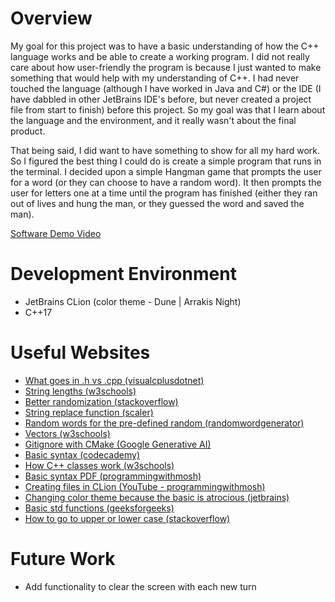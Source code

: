 # Overview
My goal for this project was to have a basic understanding of how the C++ language works and be able to create a working program. I did not really care about how user-friendly the program is because I just wanted to make something that would help with my understanding of C++. I had never touched the language (although I have worked in Java and C#) or the IDE (I have dabbled in other JetBrains IDE's before, but never created a project file from start to finish) before this project. So my goal was that I learn about the language and the environment, and it really wasn't about the final product.

That being said, I did want to have something to show for all my hard work. So I figured the best thing I could do is create a simple program that runs in the terminal. I decided upon a simple Hangman game that prompts the user for a word (or they can choose to have a random word). It then prompts the user for letters one at a time until the program has finished (either they ran out of lives and hung the man, or they guessed the word and saved the man).  

[Software Demo Video](https://youtu.be/r2rcyjQkYVI)

# Development Environment
- JetBrains CLion (color theme - Dune | Arrakis Night)
- C++17

# Useful Websites
- [What goes in .h vs .cpp (visualcplusdotnet)](https://www.visualcplusdotnet.com/visualcplusdotnet13.html)
- [String lengths (w3schools)](https://www.w3schools.com/cpp/cpp_strings_length.asp)
- [Better randomization (stackoverflow)](https://stackoverflow.com/questions/7560114/random-number-c-in-some-range)
- [String replace function (scaler)](https://www.scaler.com/topics/cpp-string-replace/)
- [Random words for the pre-defined random (randomwordgenerator)](https://randomwordgenerator.com/)
- [Vectors (w3schools)](https://www.geeksforgeeks.org/initialize-a-vector-in-cpp-different-ways/)
- [Gitignore with CMake (Google Generative AI)](https://www.google.com/search?q=should+I+put+a+create+build+folder+in+git+ignore&rlz=1C1CHBF_enUS1005US1005&oq=should+I+put+a+create+build+folder+in+git+ignore&gs_lcrp=EgZjaHJvbWUyBggAEEUYOTIJCAEQIRgKGKABMgkIAhAhGAoYoAHSAQkxNDA0M2owajeoAgCwAgA&sourceid=chrome&ie=UTF-8)
- [Basic syntax (codecademy)](https://www.codecademy.com/courses/learn-c-plus-plus/lessons/cpp-compile-execute/exercises/introduction?_gl=1%2Aobz0ig%2A_ga%2AMjA0ODc1NTA2Ni4xNjk4OTc4MDc1%2A_ga_3LRZM6TM9L%2AMTY5ODk3ODA3NC4xLjAuMTY5ODk3ODA3NC42MC4wLjA.&g_acctid=243-039-7011&g_adgroupid=102526215018&g_adid=624951457912&g_adtype=search&g_campaign=account&g_campaignid=10030170703&g_ifcreative=&g_ifproduct=&g_keyword=c%2B%2B%20course&g_keywordid=kwd-11197081&g_locinterest=&g_locphysical=9029499&g_merchantid=&g_network=g&g_partition=&g_placement=&g_productchannel=&g_productid=&g_source=%7Bsourceid%7D&gclid=CjwKCAjwkY2qBhBDEiwAoQXK5VKb5fGdDq7V_qayY_NeRPWfy8kHfKRn6i_P19HFb53CzZUE4FN0cBoCjCYQAvD_BwE&utm_campaign=US_Language%3A_Basic_-_Exact&utm_content=624951457912&utm_id=t_kwd-11197081%3Aag_102526215018%3Acp_10030170703%3An_g%3Ad_c&utm_medium=paid-search&utm_source=google&utm_term=c%2B%2B%20course)
- [How C++ classes work (w3schools)](https://www.w3schools.com/cpp/cpp_classes.asp)
- [Basic syntax PDF (programmingwithmosh)](https://programmingwithmosh.com/wp-content/uploads/2022/08/Ultimate-C-Part-1.pdf)
- [Creating files in CLion (YouTube - programmingwithmosh)](https://www.youtube.com/watch?v=ZzaPdXTrSb8&t=4s)
- [Changing color theme because the basic is atrocious (jetbrains)](https://www.jetbrains.com/help/clion/clion-quick-start-guide.html#ui-overview)
- [Basic std functions (geeksforgeeks)](https://www.geeksforgeeks.org/cin-in-c/)
- [How to go to upper or lower case (stackoverflow)](https://stackoverflow.com/questions/313970/how-to-convert-an-instance-of-stdstring-to-lower-case)

# Future Work
- Add functionality to clear the screen with each new turn